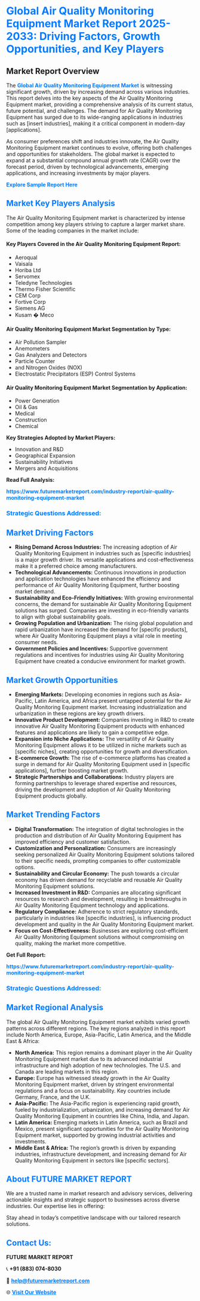 <h1 style="color: #007BFF;">Global Air Quality Monitoring Equipment Market Report 2025-2033: Driving Factors, Growth Opportunities, and Key Players</h1>

<section id="overview">
<h2>Market Report Overview</h2>
<p>The <a href="https://www.futuremarketreport.com/industry-report/air-quality-monitoring-equipment-market" style="color: #007BFF; text-decoration: none;"><strong>Global Air Quality Monitoring Equipment Market</strong></a> is witnessing significant growth, driven by increasing demand across various industries. This report delves into the key aspects of the Air Quality Monitoring Equipment market, providing a comprehensive analysis of its current status, future potential, and challenges. The demand for Air Quality Monitoring Equipment has surged due to its wide-ranging applications in industries such as [insert industries], making it a critical component in modern-day [applications].</p>
<p>As consumer preferences shift and industries innovate, the Air Quality Monitoring Equipment market continues to evolve, offering both challenges and opportunities for stakeholders. The global market is expected to expand at a substantial compound annual growth rate (CAGR) over the forecast period, driven by technological advancements, emerging applications, and increasing investments by major players.</p>
</section>

<section id="overview">
<p><a href="https://www.futuremarketreport.com/request-sample/reportId=49182" style="color: #007BFF; text-decoration: none;"><strong>Explore Sample Report Here</strong></a></p>
</section>

<section id="key-players">
<h2 style="color: #007BFF;">Market Key Players Analysis</h2>
<p>The Air Quality Monitoring Equipment market is characterized by intense competition among key players striving to capture a larger market share. Some of the leading companies in the market include:</p>
<h4>Key Players Covered in the Air Quality Monitoring Equipment Report:</h4>
<ul><li>Aeroqual</li><li>Vaisala</li><li>Horiba Ltd</li><li>Servomex</li><li>Teledyne Technologies</li><li>Thermo Fisher Scientific</li><li>CEM Corp</li><li>Fortive Corp</li><li>Siemens AG</li><li>Kusam � Meco</li></ul>
<h4>Air Quality Monitoring Equipment Market Segmentation by Type:</h4>
<ul><li>Air Pollution Sampler</li><li>Anemometers</li><li>Gas Analyzers and Detectors</li><li>Particle Counter</li><li>and Nitrogen Oxides (NOX)</li><li>Electrostatic Precipitators (ESP) Control Systems</li></ul>

<h4>Air Quality Monitoring Equipment Market Segmentation by Application:</h4>
<ul><li>Power Generation</li><li>Oil &amp; Gas</li><li>Medical</li><li>Construction</li><li>Chemical</li></ul>
<p><strong>Key Strategies Adopted by Market Players:</strong></p>
<ul>
<li>Innovation and R&D</li>
<li>Geographical Expansion</li>
<li>Sustainability Initiatives</li>
<li>Mergers and Acquisitions</li>
</ul>
</section>

<section>
<p><strong>Read Full Analysis: </strong></p><a href="https://www.futuremarketreport.com/industry-report/air-quality-monitoring-equipment-market" style="color: #007BFF; text-decoration: none;"><strong>https://www.futuremarketreport.com/industry-report/air-quality-monitoring-equipment-market</strong></a>
<h3 style="color: #007BFF;">Strategic Questions Addressed:</h3>
</section>

<section id="driving-factors">
<h2 style="color: #007BFF;">Market Driving Factors</h2>
<ul>
<li><strong>Rising Demand Across Industries:</strong> The increasing adoption of Air Quality Monitoring Equipment in industries such as [specific industries] is a major growth driver. Its versatile applications and cost-effectiveness make it a preferred choice among manufacturers.</li>
<li><strong>Technological Advancements:</strong> Continuous innovations in production and application technologies have enhanced the efficiency and performance of Air Quality Monitoring Equipment, further boosting market demand.</li>
<li><strong>Sustainability and Eco-Friendly Initiatives:</strong> With growing environmental concerns, the demand for sustainable Air Quality Monitoring Equipment solutions has surged. Companies are investing in eco-friendly variants to align with global sustainability goals.</li>
<li><strong>Growing Population and Urbanization:</strong> The rising global population and rapid urbanization have increased the demand for [specific products], where Air Quality Monitoring Equipment plays a vital role in meeting consumer needs.</li>
<li><strong>Government Policies and Incentives:</strong> Supportive government regulations and incentives for industries using Air Quality Monitoring Equipment have created a conducive environment for market growth.</li>
</ul>
</section>

<section id="growth-opportunities">
<h2 style="color: #007BFF;">Market Growth Opportunities</h2>
<ul>
<li><strong>Emerging Markets:</strong> Developing economies in regions such as Asia-Pacific, Latin America, and Africa present untapped potential for the Air Quality Monitoring Equipment market. Increasing industrialization and urbanization in these regions are key growth drivers.</li>
<li><strong>Innovative Product Development:</strong> Companies investing in R&D to create innovative Air Quality Monitoring Equipment products with enhanced features and applications are likely to gain a competitive edge.</li>
<li><strong>Expansion into Niche Applications:</strong> The versatility of Air Quality Monitoring Equipment allows it to be utilized in niche markets such as [specific niches], creating opportunities for growth and diversification.</li>
<li><strong>E-commerce Growth:</strong> The rise of e-commerce platforms has created a surge in demand for Air Quality Monitoring Equipment used in [specific applications], further boosting market growth.</li>
<li><strong>Strategic Partnerships and Collaborations:</strong> Industry players are forming partnerships to leverage shared expertise and resources, driving the development and adoption of Air Quality Monitoring Equipment products globally.</li>
</ul>
</section>

<section id="trending-factors">
<h2 style="color: #007BFF;">Market Trending Factors</h2>
<ul>
<li><strong>Digital Transformation:</strong> The integration of digital technologies in the production and distribution of Air Quality Monitoring Equipment has improved efficiency and customer satisfaction.</li>
<li><strong>Customization and Personalization:</strong> Consumers are increasingly seeking personalized Air Quality Monitoring Equipment solutions tailored to their specific needs, prompting companies to offer customizable options.</li>
<li><strong>Sustainability and Circular Economy:</strong> The push towards a circular economy has driven demand for recyclable and reusable Air Quality Monitoring Equipment solutions.</li>
<li><strong>Increased Investment in R&D:</strong> Companies are allocating significant resources to research and development, resulting in breakthroughs in Air Quality Monitoring Equipment technology and applications.</li>
<li><strong>Regulatory Compliance:</strong> Adherence to strict regulatory standards, particularly in industries like [specific industries], is influencing product development and quality in the Air Quality Monitoring Equipment market.</li>
<li><strong>Focus on Cost-Effectiveness:</strong> Businesses are exploring cost-efficient Air Quality Monitoring Equipment solutions without compromising on quality, making the market more competitive.</li>
</ul>
</section>

<section>
<p><strong>Get Full Report: </strong></p><a href="https://www.futuremarketreport.com/industry-report/air-quality-monitoring-equipment-market" style="color: #007BFF; text-decoration: none;"><strong>https://www.futuremarketreport.com/industry-report/air-quality-monitoring-equipment-market</strong></a>
<h3 style="color: #007BFF;">Strategic Questions Addressed:</h3>
</section>


<section id="regional-analysis">
<h2 style="color: #007BFF;">Market Regional Analysis</h2>
<p>The global Air Quality Monitoring Equipment market exhibits varied growth patterns across different regions. The key regions analyzed in this report include North America, Europe, Asia-Pacific, Latin America, and the Middle East & Africa:</p>
<ul>
<li><strong>North America:</strong> This region remains a dominant player in the Air Quality Monitoring Equipment market due to its advanced industrial infrastructure and high adoption of new technologies. The U.S. and Canada are leading markets in this region.</li>
<li><strong>Europe:</strong> Europe has witnessed steady growth in the Air Quality Monitoring Equipment market, driven by stringent environmental regulations and a focus on sustainability. Key countries include Germany, France, and the U.K.</li>
<li><strong>Asia-Pacific:</strong> The Asia-Pacific region is experiencing rapid growth, fueled by industrialization, urbanization, and increasing demand for Air Quality Monitoring Equipment in countries like China, India, and Japan.</li>
<li><strong>Latin America:</strong> Emerging markets in Latin America, such as Brazil and Mexico, present significant opportunities for the Air Quality Monitoring Equipment market, supported by growing industrial activities and investments.</li>
<li><strong>Middle East & Africa:</strong> The region’s growth is driven by expanding industries, infrastructure development, and increasing demand for Air Quality Monitoring Equipment in sectors like [specific sectors].</li>
</ul>
</section>

<footer>
<h2 style="color: #007BFF;">About FUTURE MARKET REPORT</h2>
<p>We are a trusted name in market research and advisory services, delivering actionable insights and strategic support to businesses across diverse industries. Our expertise lies in offering:</p>

<p>Stay ahead in today’s competitive landscape with our tailored research solutions.</p>

<h2 style="color: #007BFF;">Contact Us:</h2>
<p><strong>FUTURE MARKET REPORT</strong></p>
<p>📞 <strong>+91 (883) 074-8030</strong></p>
<p>📧 <strong><a href="mailto:help@futuremarketreport.com" style="color: #007BFF;">help@futuremarketreport.com</a></strong></p>
<p>🌐 <strong><a href="https://www.futuremarketreport.com/" style="color: #007BFF;">Visit Our Website</a></strong></p>
</footer>